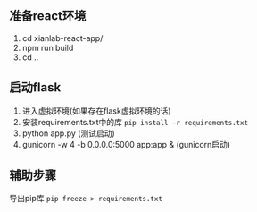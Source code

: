 ## 准备react环境
1. cd xianlab-react-app/
2. npm run build
3. cd ..

## 启动flask
1. 进入虚拟环境(如果存在flask虚拟环境的话)
2. 安装requirements.txt中的库 `pip install -r requirements.txt`
3. python app.py (测试启动)
4. gunicorn -w 4 -b 0.0.0.0:5000 app:app &  (gunicorn启动)


## 辅助步骤
导出pip库 `pip freeze > requirements.txt`

